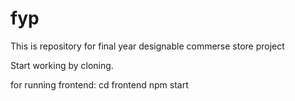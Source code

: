 # fyp
This is repository for final year designable commerse store project


Start working by cloning.

for running frontend:
cd frontend
npm start
